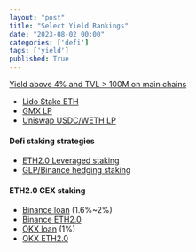 ```yaml
---
layout: "post"
title: "Select Yield Rankings"
date: "2023-08-02 00:00"
categories: ['defi']
tags: ['yield']
published: True
---
```


[Yield above 4% and TVL > 100M on main chains](https://defillama.com/yields?minTvl=100000000&maxTvl=&minApy=4&maxApy=&chain=Ethereum&chain=Arbitrum&chain=BSC)

<!--more-->

* [Lido Stake ETH](https://stake.lido.fi/)
* [GMX LP](https://app.gmx.io/#/earn)
* [Uniswap USDC/WETH LP](https://app.uniswap.org/#/add/0xa0b86991c6218b36c1d19d4a2e9eb0ce3606eb48/0xc02aaa39b223fe8d0a0e5c4f27ead9083c756cc2/500?chain=mainnet)

#### Defi staking strategies

* [ETH2.0 Leveraged staking](https://app.defisaver.com/recipes/leveraged-staking)
* [GLP/Binance hedging staking](https://app.solv.finance/earn/open-fund/detail/2)

#### ETH2.0 CEX staking

* [Binance loan](https://www.binance.com/loan) (1.6%~2%)
* [Binance ETH2.0](https://www.binance.com/eth2)
* [OKX loan](https://www.okx.com/loan) (1%)
* [OKX ETH2.0](https://www.okx.com/earn/eth2)

